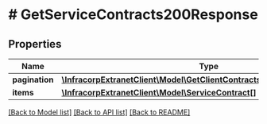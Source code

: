 # # GetServiceContracts200Response

## Properties

Name | Type | Description | Notes
------------ | ------------- | ------------- | -------------
**pagination** | [**\InfracorpExtranetClient\Model\GetClientContracts200ResponsePagination**](GetClientContracts200ResponsePagination.md) |  | [optional]
**items** | [**\InfracorpExtranetClient\Model\ServiceContract[]**](ServiceContract.md) |  | [optional]

[[Back to Model list]](../../README.md#models) [[Back to API list]](../../README.md#endpoints) [[Back to README]](../../README.md)
